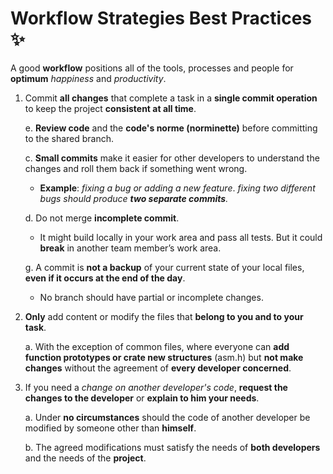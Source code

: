 # Workflow Strategies Best Practices :sparkles:

A good **workflow** positions all of the tools, processes and people for **optimum** *happiness* and *productivity*.

1. Commit **all changes** that complete a task in a **single commit operation** to keep the project **consistent at all time**.

   e. **Review code** and the **code's norme (norminette)** before committing to the shared branch.

   c. **Small commits** make it easier for other developers to understand the changes and roll them back if something went wrong.
   
      * **Example**: *fixing a bug or adding a new feature*. *fixing two different bugs should produce **two separate commits**.*

   d. Do not merge **incomplete commit**.
   
      * It might build locally in your work area and pass all tests. But it could **break** in another team member’s work area.
   
   g. A commit is **not a backup** of your current state of your local files, **even if it occurs at the end of the day**.
   
      * No branch should have partial or incomplete changes.

2. **Only** add content or modify the files that **belong to you and to your task**.

   a. With the exception of common files, where everyone can **add function prototypes or crate new structures** (asm.h) but **not make changes** without the agreement of **every developer concerned**.

3. If you need a *change on another developer's code*, **request the changes to the developer** or **explain to him your needs**.

   a. Under **no circumstances** should the code of another developer be modified by someone other than **himself**.
   
   b. The agreed modifications must satisfy the needs of **both developers** and the needs of the **project**.
